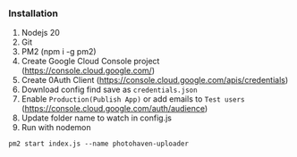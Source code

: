 ### Installation

1. Nodejs 20
2. Git
3. PM2 (npm i -g pm2)
4. Create Google Cloud Console project (https://console.cloud.google.com/)
5. Create 0Auth Client (https://console.cloud.google.com/apis/credentials)
6. Download config find save as `credentials.json`
7. Enable `Production(Publish App)` or add emails to `Test users` (https://console.cloud.google.com/auth/audience)
8. Update folder name to watch in config.js
9. Run with nodemon

```
pm2 start index.js --name photohaven-uploader

```
